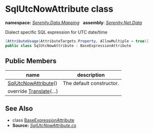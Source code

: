 # SqlUtcNowAttribute class
**namespace:** *[Serenity.Data.Mapping](../README.md#serenity.data.mapping-namespace)*   **assembly**: *[Serenity.Net.Data](../README.md)*

Dialect specific SQL expression for UTC date/time

```csharp
[AttributeUsage(AttributeTargets.Property, AllowMultiple = true)]
public class SqlUtcNowAttribute : BaseExpressionAttribute
```

## Public Members

| name | description |
| --- | --- |
| [SqlUtcNowAttribute](SqlUtcNowAttribute/SqlUtcNowAttribute.md)() | The default constructor. |
| override [Translate](SqlUtcNowAttribute/Translate.md)(…) |  |

## See Also

* class [BaseExpressionAttribute](BaseExpressionAttribute.md)
* **Source:** *[SqlUtcNowAttribute.cs](https://github.com/serenity-is/Serenity/blob/master/src/Serenity.Net.Data/Mapping/SqlUtcNowAttribute.cs)*
